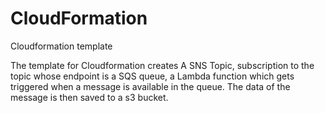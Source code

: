 # CloudFormation
Cloudformation template

The template for Cloudformation creates A SNS Topic, subscription to the topic whose endpoint is a SQS queue, a Lambda function which gets triggered when a message is available in the queue. The data of the message is then saved to a s3 bucket.
